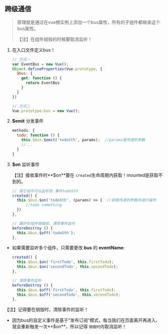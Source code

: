 ## 跨级通信

> 原理就是通过在vue根实例上添加一个bus属性，所有的子组件都继承这个bus属性。
>
> 【注】在组件销毁的时候要取消监听！



1. 在入口文件定义bus！

   ```javascript
   // 方式一
   var EventBus = new Vue();
   Object.defineProperties(Vue.prototype, {
     $bus: {
       get: function () {
         return EventBus
       }
     }
   })
   
   // 方式二
   Vue.prototype.bus = new Vue();
   ```

   


2. **$emit** 分发事件

   ```javascript
   methods: {
     todo: function () {
       this.$bus.$emit('todoSth', params);  //params是传递的参数
       //...
     }
   }
   ```



3. **$on** 监听事件

   【注】接收事件时**$on**要在 `created`生命周期内获取！mounted是获取不到的。

   ```javascript
   // 其它组件可以监听到 事件todoSth
   created() {
     this.$bus.$on('todoSth', (params) => {  //获取传递的参数并进行操作
         //todo something
     })
   },
   
   // 最好在组件销毁前，清除事件监听
   beforeDestroy () {
     this.$bus.$off('todoSth');
   },
   ```



- 如果需要监听多个组件，只需要更改 **bus** 的 **eventName**:

  ```javascript
  created() {
    this.$bus.$on('firstTodo', this.firstTodo);
    this.$bus.$on('secondTodo', this.secondTodo);
  },
  
  // 清除事件监听
  beforeDestroy () {
    this.$bus.$off('firstTodo', this.firstTodo);
    this.$bus.$off('secondTodo', this.secondTodo);
  },
  ```



【注】记得要在销毁时，清除事件的监听！

- 因为bus的自定义事件是基于“发布订阅”模式，每当我们在页面离开再进入、就会重新触发一次**$on**，所以记得 `销毁时`内取消监听！